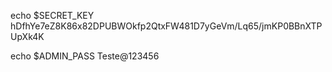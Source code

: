 echo $SECRET_KEY
hDfhYe7eZ8K86x82DPUBWOkfp2QtxFW481D7yGeVm/Lq65/jmKP0BBnXTPUpXk4K

 echo $ADMIN_PASS
Teste@123456
